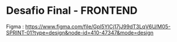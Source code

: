 

# Desafio Final - FRONTEND

Figma : https://www.figma.com/file/Gpl5YlCj17jJ99dT3LqV6U/M05-SPRINT-01?type=design&node-id=410-47347&mode=design
